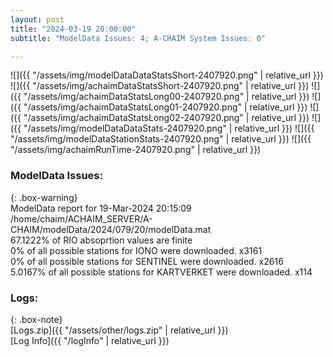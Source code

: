 ```yaml
---
layout: post
title: "2024-03-19 20:00:00"
subtitle: "ModelData Issues: 4; A-CHAIM System Issues: 0"

---
```


![]({{ "/assets/img/modelDataDataStatsShort-2407920.png" | relative_url }})
![]({{ "/assets/img/achaimDataStatsShort-2407920.png" | relative_url }})
![]({{ "/assets/img/achaimDataStatsLong00-2407920.png" | relative_url }})
![]({{ "/assets/img/achaimDataStatsLong01-2407920.png" | relative_url }})
![]({{ "/assets/img/achaimDataStatsLong02-2407920.png" | relative_url }})
![]({{ "/assets/img/modelDataDataStats-2407920.png" | relative_url }})
![]({{ "/assets/img/modelDataStationStats-2407920.png" | relative_url }})
![]({{ "/assets/img/achaimRunTime-2407920.png" | relative_url }})


### ModelData Issues:  
  
{: .box-warning}  
 ModelData report for 19-Mar-2024 20:15:09   
 /home/chaim/ACHAIM_SERVER/A-CHAIM/modelData/2024/079/20/modelData.mat   
 67.1222% of RIO absoprtion values are finite   
 0% of all possible stations for IONO were downloaded. x3161   
 0% of all possible stations for SENTINEL were downloaded. x2616   
 5.0167% of all possible stations for KARTVERKET were downloaded. x114   
  


### Logs:  
  
{: .box-note}  
[Logs.zip]({{ "/assets/other/logs.zip" | relative_url }})  
[Log Info]({{ "/logInfo" | relative_url }})  
